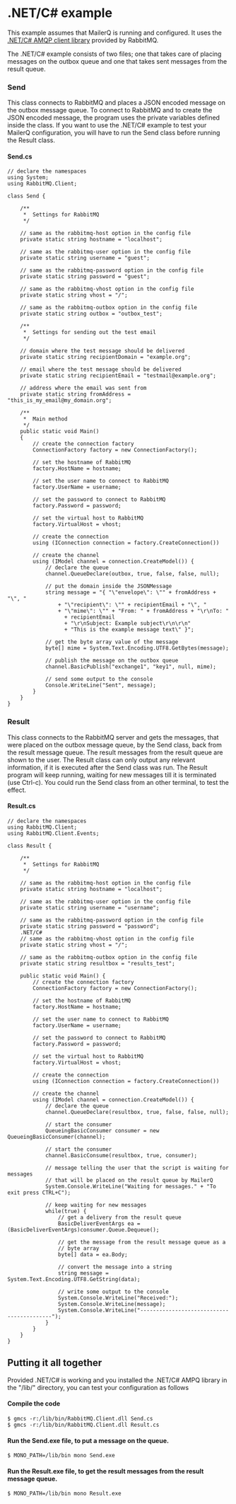 # .NET/C# example

This example assumes that MailerQ is running and configured. It uses the [.NET/C# AMQP client library](http://www.rabbitmq.com/dotnet.html) provided by RabbitMQ.

The .NET/C# example consists of two files; one that takes care of placing messages on the outbox queue and one that takes sent messages from the result queue.

### Send

This class connects to RabbitMQ and places a JSON encoded message on the outbox message queue. To connect to RabbitMQ and to create the JSON encoded message, the program uses the private variables defined inside the class. If you want to use the .NET/C# example to test your MailerQ configuration, you will have to run the Send class before running the Result class.

#### Send.cs

    // declare the namespaces
    using System;
    using RabbitMQ.Client;

    class Send {

        /**
         *  Settings for RabbitMQ
         */

        // same as the rabbitmq-host option in the config file
        private static string hostname = "localhost";

        // same as the rabbitmq-user option in the config file
        private static string username = "guest";

        // same as the rabbitmq-password option in the config file
        private static string password = "guest";

        // same as the rabbitmq-vhost option in the config file
        private static string vhost = "/";

        // same as the rabbitmq-outbox option in the config file
        private static string outbox = "outbox_test";

        /**
         *  Settings for sending out the test email
         */

        // domain where the test message should be delivered
        private static string recipientDomain = "example.org";

        // email where the test message should be delivered
        private static string recipientEmail = "testmail@example.org";

        // address where the email was sent from
        private static string fromAddress = "this_is_my_email@my_domain.org";

        /**
         *  Main method
         */
        public static void Main() 
        {
            // create the connection factory
            ConnectionFactory factory = new ConnectionFactory();

            // set the hostname of RabbitMQ
            factory.HostName = hostname;

            // set the user name to connect to RabbitMQ
            factory.UserName = username;

            // set the password to connect to RabbitMQ
            factory.Password = password;

            // set the virtual host to RabbitMQ
            factory.VirtualHost = vhost;

            // create the connection
            using (IConnection connection = factory.CreateConnection())

            // create the channel
            using (IModel channel = connection.CreateModel()) {
                // declare the queue
                channel.QueueDeclare(outbox, true, false, false, null);

                // put the domain inside the JSONMessage
                string message = "{ "\"envelope\": \"" + fromAddress + "\", "
                    + "\"recipient\": \"" + recipientEmail + "\", "
                    + "\"mime\": \"" + "From: " + fromAddress + "\r\nTo: " 
                      + recipientEmail 
                      + "\r\nSubject: Example subject\r\n\r\n"
                      + "This is the example message text\" }";

                // get the byte array value of the message
                byte[] mime = System.Text.Encoding.UTF8.GetBytes(message);

                // publish the message on the outbox queue
                channel.BasicPublish("exchange1", "key1", null, mime);

                // send some output to the console
                Console.WriteLine("Sent", message);
            }
        }
    }

### Result

This class connects to the RabbitMQ server and gets the messages, that were placed on the outbox message queue, by the Send class, back from the result message queue. The result messages from the result queue are shown to the user. The Result class can only output any relevant information, if it is executed after the Send class was run. The Result program will keep running, waiting for new messages till it is terminated (use Ctrl-c). You could run the Send class from an other terminal, to test the effect.

#### Result.cs

    // declare the namespaces
    using RabbitMQ.Client;
    using RabbitMQ.Client.Events;

    class Result {

        /**
         *  Settings for RabbitMQ
         */

        // same as the rabbitmq-host option in the config file
        private static string hostname = "localhost";

        // same as the rabbitmq-user option in the config file
        private static string username = "username";

        // same as the rabbitmq-password option in the config file
        private static string password = "password";
        .NET/C#
        // same as the rabbitmq-vhost option in the config file
        private static string vhost = "/";

        // same as the rabbitmq-outbox option in the config file
        private static string resultbox = "results_test";

        public static void Main() {
            // create the connection factory
            ConnectionFactory factory = new ConnectionFactory();

            // set the hostname of RabbitMQ
            factory.HostName = hostname;

            // set the user name to connect to RabbitMQ
            factory.UserName = username;

            // set the password to connect to RabbitMQ
            factory.Password = password;

            // set the virtual host to RabbitMQ
            factory.VirtualHost = vhost;

            // create the connection
            using (IConnection connection = factory.CreateConnection())

            // create the channel
            using (IModel channel = connection.CreateModel()) {
                // declare the queue
                channel.QueueDeclare(resultbox, true, false, false, null);

                // start the consumer
                QueueingBasicConsumer consumer = new QueueingBasicConsumer(channel);

                // start the consumer
                channel.BasicConsume(resultbox, true, consumer);

                // message telling the user that the script is waiting for messages
                // that will be placed on the result queue by MailerQ
                System.Console.WriteLine("Waiting for messages." + "To exit press CTRL+C");

                // keep waiting for new messages
                while(true) {
                    // get a delivery from the result queue
                    BasicDeliverEventArgs ea = (BasicDeliverEventArgs)consumer.Queue.Dequeue();

                    // get the message from the result message queue as a
                    // byte array
                    byte[] data = ea.Body;

                    // convert the message into a string
                    string message = System.Text.Encoding.UTF8.GetString(data);

                    // write some output to the console
                    System.Console.WriteLine("Received:");
                    System.Console.WriteLine(message);
                    System.Console.WriteLine("------------------------------------------");
                }
            }
        }
    }

## Putting it all together

Provided .NET/C# is working and you installed the .NET/C# AMPQ library in the "/lib/" directory, you can test your configuration as follows

#### Compile the code

````
$ gmcs -r:/lib/bin/RabbitMQ.Client.dll Send.cs
$ gmcs -r:/lib/bin/RabbitMQ.Client.dll Result.cs

````

#### Run the Send.exe file, to put a message on the queue.

````
$ MONO_PATH=/lib/bin mono Send.exe

````

#### Run the Result.exe file, to get the result messages from the result message queue.

````
$ MONO_PATH=/lib/bin mono Result.exe

````